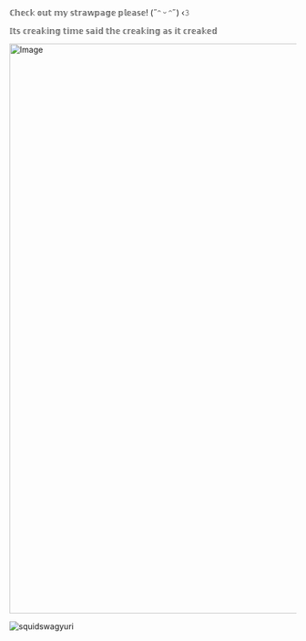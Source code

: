 # ‎ 
ℂ𝕙𝕖𝕔𝕜 𝕠𝕦𝕥 𝕞𝕪 𝕤𝕥𝕣𝕒𝕨𝕡𝕒𝕘𝕖 𝕡𝕝𝕖𝕒𝕤𝕖! (˶ᵔ ᵕ ᵔ˶) ‹𝟹

   𝕀𝕥𝕤 𝕔𝕣𝕖𝕒𝕜𝕚𝕟𝕘 𝕥𝕚𝕞𝕖 𝕤𝕒𝕚𝕕 𝕥𝕙𝕖 𝕔𝕣𝕖𝕒𝕜𝕚𝕟𝕘 𝕒𝕤 𝕚𝕥 𝕔𝕣𝕖𝕒𝕜𝕖𝕕

<img width="1000" height="1000" alt="Image" src="https://github.com/user-attachments/assets/d3abeb89-6520-4731-850a-aa555d0c4782" />


<p align="left"> <img src="https://komarev.com/ghpvc/?username=squidswagyuri&label=Profile%20views&color=0e75b6&style=flat" alt="squidswagyuri" /> </p>


<p align="left">
</p>

